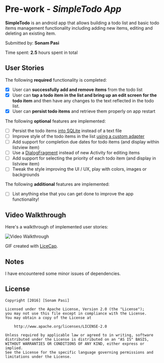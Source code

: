 # Pre-work - *SimpleTodo App*

**SimpleTodo** is an android app that allows building a todo list and basic todo items management functionality including adding new items, editing and deleting an existing item.

Submitted by: **Sonam Pasi**

Time spent: **2.5** hours spent in total

## User Stories

The following **required** functionality is completed:

* [x] User can **successfully add and remove items** from the todo list
* [x] User can **tap a todo item in the list and bring up an edit screen for the todo item** and then have any changes to the text reflected in the todo list.
* [x] User can **persist todo items** and retrieve them properly on app restart

The following **optional** features are implemented:

* [ ] Persist the todo items [into SQLite](http://guides.codepath.com/android/Persisting-Data-to-the-Device#sqlite) instead of a text file
* [ ] Improve style of the todo items in the list [using a custom adapter](http://guides.codepath.com/android/Using-an-ArrayAdapter-with-ListView)
* [ ] Add support for completion due dates for todo items (and display within listview item)
* [ ] Use a [DialogFragment](http://guides.codepath.com/android/Using-DialogFragment) instead of new Activity for editing items
* [ ] Add support for selecting the priority of each todo item (and display in listview item)
* [ ] Tweak the style improving the UI / UX, play with colors, images or backgrounds

The following **additional** features are implemented:

* [ ] List anything else that you can get done to improve the app functionality!

## Video Walkthrough 

Here's a walkthrough of implemented user stories:

<img src='https://lh6.googleusercontent.com/HSv-CKhMQ6qSUDY-C535ef6r2hvS1V5__F1kNrnGf8ApoOGfrBxxmfq5O-yq8Y1J4ngN7jEThqHIwmc=w1366-h613' title='Video Walkthrough' width='' alt='Video Walkthrough' />

GIF created with [LiceCap](http://www.cockos.com/licecap/).

## Notes

I have encountered some minor issues of dependencies.

## License

    Copyright [2016] [Sonam Pasi]

    Licensed under the Apache License, Version 2.0 (the "License");
    you may not use this file except in compliance with the License.
    You may obtain a copy of the License at

        http://www.apache.org/licenses/LICENSE-2.0

    Unless required by applicable law or agreed to in writing, software
    distributed under the License is distributed on an "AS IS" BASIS,
    WITHOUT WARRANTIES OR CONDITIONS OF ANY KIND, either express or implied.
    See the License for the specific language governing permissions and
    limitations under the License.


